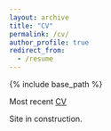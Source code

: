 ```yaml
---
layout: archive
title: "CV"
permalink: /cv/
author_profile: true
redirect_from:
  - /resume
---
```


{% include base_path %}

Most recent [CV](http://kisarablue.github.io/files/cv_may_2024.pdf)

Site in construction.
